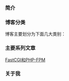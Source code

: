 ### 简介



### 博客分类

博客主要划分为下面几大类别：



### 主要系列文章

[FastCGI和PHP-FPM](https://github.com/hechen1992/blog/issues/1#issue-434664128)


### 关于我

